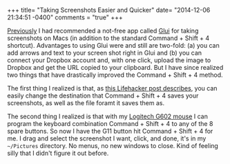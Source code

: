 +++
title= "Taking Screenshots Easier and Quicker"
date= "2014-12-06 21:34:51 -0400"
comments = "true"
+++

[Previously](http://sts10.github.io/blog/2014/10/12/some-tips-for-more-efficient-mac-os-usage/) I had recommended a not-free app called [Glui](http://glui.me/) for taking screenshots on Macs (in addition to the standard Command + Shift + 4 shortcut). Advantages to using Glui were and still are two-fold: (a) you can add arrows and text to your screen shot right in Glui and (b) you can connect your Dropbox account and, with one click, upload the image to Dropbox and get the URL copied to your clipboard. But I have since realized two things that have drastically improved the Command + Shift + 4 method. 

<!-- more -->

The first thing I realized is that, as [this Lifehacker post describes](http://lifehacker.com/quickly-change-os-xs-default-screenshot-format-and-loc-1489014578), you can easily change the destination that Command + Shift + 4 saves your screenshots, as well as the file foramt it saves them as. 

The second thing I realized is that with my [Logitech G602 mouse](http://gaming.logitech.com/en-us/product/g602-wireless-gaming-mouse) I can program the keyboard combination Command + Shift + 4 to any of the 8 spare buttons. So now I have the G11 button hit Command + Shift + 4 for me. I drag and select the screenshot I want, click, and done, it's in my `~/Pictures` directory. No menus, no new windows to close. Kind of feeling silly that I didn't figure it out before. 
